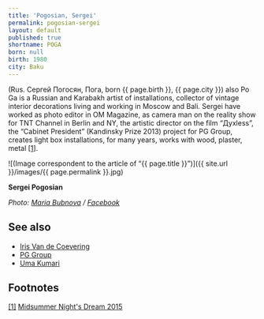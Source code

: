 ```yaml
---
title: 'Pogosian, Sergei'
permalink: pogosian-sergei
layout: default
published: true
shortname: POGA
born: null
birth: 1980
city: Baku
---
```

(Rus. Сергей Погосян, Пога, born {{ page.birth }}, {{ page.city }}) also Po Ga is a Russian and Karabakh artist of installations, collector of vintage interior decorations living and working in Moscow and Bali. Sergei have worked as photo editor in OM Magazine, as camera man on the reality show for TNT Channel in Berlin and NY, the artistic director on the film “Духless”, the “Cabinet President” (Kandinsky Prize 2013) project for PG Group, creates light box installations, for many years, works with wood, plaster, metal <span id="a1">[\[1\]](#f1)</span>.

![(Image correspondent to the article of “{{ page.title }}”)]({{ site.url }}/images/{{ page.permalink }}.jpg)

**Sergei Pogosian**

*Photo: [Maria Bubnova](index) / [Facebook](index)*


## See also

+ [Iris Van de Coevering](van-de-coevering-iris)
+ [PG Group](index)
+ [Uma Kumari](index)

## Footnotes

[[1]](#a1) <span id="f1"></span> [Midsummer Night's Dream 2015](index)
